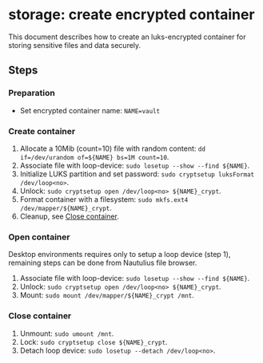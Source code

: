 # storage: create encrypted container

This document describes how to create an luks-encrypted container for storing
sensitive files and data securely.

## Steps

### Preparation

* Set encrypted container name: `NAME=vault`

### Create container

1. Allocate a 10Mib (count=10) file with random content:
   `dd if=/dev/urandom of=${NAME} bs=1M count=10`.
2. Associate file with loop-device:
   `sudo losetup --show --find ${NAME}`.
3. Initialize LUKS partition and set password:
   `sudo cryptsetup luksFormat /dev/loop<no>`.
4. Unlock:
   `sudo cryptsetup open /dev/loop<no> ${NAME}_crypt`.
5. Format container with a filesystem:
   `sudo mkfs.ext4 /dev/mapper/${NAME}_crypt`.
6. Cleanup, see [Close container](#close-container).

### Open container

Desktop environments requires only to setup a loop device (step 1), remaining
steps can be done from Nautulius file browser.

1. Associate file with loop-device:
   `sudo losetup --show --find ${NAME}`.
2. Unlock:
   `sudo cryptsetup open /dev/loop<no> ${NAME}_crypt`.
3. Mount:
   `sudo mount /dev/mapper/${NAME}_crypt /mnt`.

### Close container

1. Unmount:
   `sudo umount /mnt`.
2. Lock:
   `sudo cryptsetup close ${NAME}_crypt`.
3. Detach loop device:
   `sudo losetup --detach /dev/loop<no>`.
